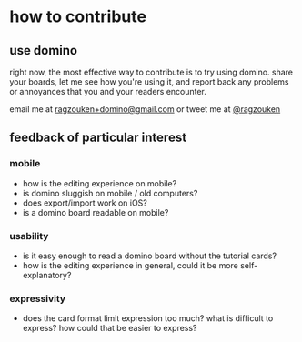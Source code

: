 # how to contribute
## use domino
right now, the most effective way to contribute is to try using domino. share
your boards, let me see how you're using it, and report back any problems or
annoyances that you and your readers encounter. 

email me at [ragzouken+domino@gmail.com](mailto:ragzouken+domino@gmail.com) or 
tweet me at [@ragzouken](https://twitter.com/ragzouken)

## feedback of particular interest 
### mobile
 * how is the editing experience on mobile?
 * is domino sluggish on mobile / old computers?
 * does export/import work on iOS?
 * is a domino board readable on mobile?

### usability
 * is it easy enough to read a domino board without the tutorial cards?
 * how is the editing experience in general, could it be more self-explanatory?

### expressivity
 * does the card format limit expression too much? what is difficult to express?
   how could that be easier to express?
